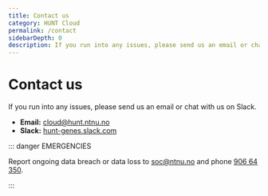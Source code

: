 ```yaml
---
title: Contact us
category: HUNT Cloud
permalink: /contact
sidebarDepth: 0
description: If you run into any issues, please send us an email or chat with us on Slack.
---
```


# Contact us

If you run into any issues, please send us an email or chat with us on Slack.

- **Email:** [cloud@hunt.ntnu.no](mailto:cloud@hunt.ntnu.no)
- **Slack:** [hunt-genes.slack.com](https://hunt-genes.slack.com)

::: danger EMERGENCIES

Report ongoing data breach or data loss to [soc@ntnu.no](mailto:soc@ntnu.no) and phone [906 64 350](https://innsida.ntnu.no/wiki/-/wiki/English/NTNU+SOC+-+Digital+security).

:::
